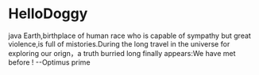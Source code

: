 # HelloDoggy
java
Earth,birthplace of human race who is capable of sympathy but great violence,is full of mistories.During the long travel in the universe for exploring our orign，a truth burried long finally appears:We have met before !
                                                                                                              --Optimus prime 
